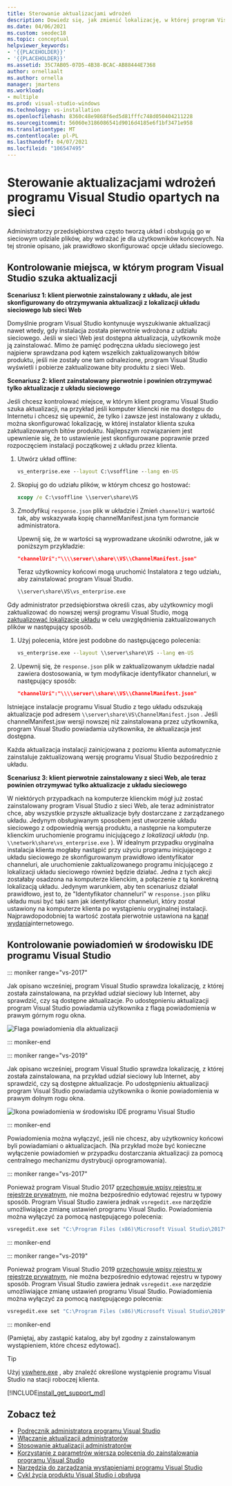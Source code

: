 ```yaml
---
title: Sterowanie aktualizacjami wdrożeń
description: Dowiedz się, jak zmienić lokalizację, w której program Visual Studio poszukuje aktualizacji podczas instalacji z sieci.
ms.date: 04/06/2021
ms.custom: seodec18
ms.topic: conceptual
helpviewer_keywords:
- '{{PLACEHOLDER}}'
- '{{PLACEHOLDER}}'
ms.assetid: 35C7AB05-07D5-4B38-BCAC-AB88444E7368
author: ornellaalt
ms.author: ornella
manager: jmartens
ms.workload:
- multiple
ms.prod: visual-studio-windows
ms.technology: vs-installation
ms.openlocfilehash: 8360c48e9868f6ed5d81fffc748d050404211228
ms.sourcegitcommit: 56060e3186086541d9016d4185e6f1bf3471e958
ms.translationtype: MT
ms.contentlocale: pl-PL
ms.lasthandoff: 04/07/2021
ms.locfileid: "106547495"
---
```

# <a name="control-updates-to-network-based-visual-studio-deployments"></a>Sterowanie aktualizacjami wdrożeń programu Visual Studio opartych na sieci

Administratorzy przedsiębiorstwa często tworzą układ i obsługują go w sieciowym udziale plików, aby wdrażać je dla użytkowników końcowych. Na tej stronie opisano, jak prawidłowo skonfigurować opcje układu sieciowego. 

## <a name="controlling-where-visual-studio-looks-for-updates"></a>Kontrolowanie miejsca, w którym program Visual Studio szuka aktualizacji

**Scenariusz 1: klient pierwotnie zainstalowany z układu, ale jest skonfigurowany do otrzymywania aktualizacji z lokalizacji układu sieciowego lub sieci Web**

Domyślnie program Visual Studio kontynuuje wyszukiwanie aktualizacji nawet wtedy, gdy instalacja została pierwotnie wdrożona z udziału sieciowego. Jeśli w sieci Web jest dostępna aktualizacja, użytkownik może ją zainstalować. Mimo że pamięć podręczna układu sieciowego jest najpierw sprawdzana pod kątem wszelkich zaktualizowanych bitów produktu, jeśli nie zostały one tam odnalezione, program Visual Studio wyświetli i pobierze zaktualizowane bity produktu z sieci Web.

**Scenariusz 2: klient zainstalowany pierwotnie i powinien otrzymywać tylko aktualizacje z układu sieciowego**

Jeśli chcesz kontrolować miejsce, w którym klient programu Visual Studio szuka aktualizacji, na przykład jeśli komputer kliencki nie ma dostępu do Internetu i chcesz się upewnić, że tylko i zawsze jest instalowany z układu, można skonfigurować lokalizację, w której instalator klienta szuka zaktualizowanych bitów produktu. Najlepszym rozwiązaniem jest upewnienie się, że to ustawienie jest skonfigurowane poprawnie przed rozpoczęciem instalacji początkowej z układu przez klienta. 

1. Utwórz układ offline:

   ```cmd
   vs_enterprise.exe --layout C:\vsoffline --lang en-US
   ```

2. Skopiuj go do udziału plików, w którym chcesz go hostować:

   ```cmd
   xcopy /e C:\vsoffline \\server\share\VS
   ```

3. Zmodyfikuj `response.json` plik w układzie i Zmień `channelUri` wartość tak, aby wskazywała kopię channelManifest.jsna tym formancie administratora.

   Upewnij się, że w wartości są wyprowadzane ukośniki odwrotne, jak w poniższym przykładzie:

   ```json
   "channelUri":"\\\\server\\share\\VS\\ChannelManifest.json"
   ```

   Teraz użytkownicy końcowi mogą uruchomić Instalatora z tego udziału, aby zainstalować program Visual Studio.

   ```cmd
   \\server\share\VS\vs_enterprise.exe
   ```

Gdy administrator przedsiębiorstwa określi czas, aby użytkownicy mogli zaktualizować do nowszej wersji programu Visual Studio, mogą [zaktualizować lokalizację układu](update-a-network-installation-of-visual-studio.md) w celu uwzględnienia zaktualizowanych plików w następujący sposób.

1. Użyj polecenia, które jest podobne do następującego polecenia:

   ```cmd
   vs_enterprise.exe --layout \\server\share\VS --lang en-US
   ```

2. Upewnij się, że `response.json` plik w zaktualizowanym układzie nadal zawiera dostosowania, w tym modyfikacje identyfikator channeluri, w następujący sposób:

   ```json
   "channelUri":"\\\\server\\share\\VS\\ChannelManifest.json"
   ```

Istniejące instalacje programu Visual Studio z tego układu odszukają aktualizacje pod adresem `\\server\share\VS\ChannelManifest.json` . Jeśli channelManifest.jsw wersji nowszej niż zainstalowana przez użytkownika, program Visual Studio powiadamia użytkownika, że aktualizacja jest dostępna.

Każda aktualizacja instalacji zainicjowana z poziomu klienta automatycznie zainstaluje zaktualizowaną wersję programu Visual Studio bezpośrednio z układu.

**Scenariusz 3: klient pierwotnie zainstalowany z sieci Web, ale teraz powinien otrzymywać tylko aktualizacje z układu sieciowego**

W niektórych przypadkach na komputerze klienckim mógł już zostać zainstalowany program Visual Studio z sieci Web, ale teraz administrator chce, aby wszystkie przyszłe aktualizacje były dostarczane z zarządzanego układu. Jedynym obsługiwanym sposobem jest utworzenie układu sieciowego z odpowiednią wersją produktu, a następnie na komputerze klienckim uruchomienie programu inicjującego _z lokalizacji układu_ (np. `\\network\share\vs_enterprise.exe` ). W idealnym przypadku oryginalna instalacja klienta mogłaby nastąpić przy użyciu programu inicjującego z układu sieciowego ze skonfigurowanym prawidłowo identyfikator channeluri, ale uruchomienie zaktualizowanego programu inicjującego z lokalizacji układu sieciowego również będzie działać. Jedna z tych akcji zostałaby osadzona na komputerze klienckim, a połączenie z tą konkretną lokalizacją układu. Jedynym warunkiem, aby ten scenariusz działał prawidłowo, jest to, że "Identyfikator channeluri" w `response.json` pliku układu musi być taki sam jak identyfikator channeluri, który został ustawiony na komputerze klienta po wystąpieniu oryginalnej instalacji. Najprawdopodobniej ta wartość została pierwotnie ustawiona na [kanał wydania](https://aka.ms/vs/16/release/channel)internetowego. 


## <a name="controlling-notifications-in-the-visual-studio-ide"></a>Kontrolowanie powiadomień w środowisku IDE programu Visual Studio

::: moniker range="vs-2017"

Jak opisano wcześniej, program Visual Studio sprawdza lokalizację, z której została zainstalowana, na przykład udział sieciowy lub Internet, aby sprawdzić, czy są dostępne aktualizacje. Po udostępnieniu aktualizacji program Visual Studio powiadamia użytkownika z flagą powiadomienia w prawym górnym rogu okna.

   ![Flaga powiadomienia dla aktualizacji](media/notification-flag.png)

::: moniker-end

::: moniker range="vs-2019"

Jak opisano wcześniej, program Visual Studio sprawdza lokalizację, z której została zainstalowana, na przykład udział sieciowy lub Internet, aby sprawdzić, czy są dostępne aktualizacje. Po udostępnieniu aktualizacji program Visual Studio powiadamia użytkownika o ikonie powiadomienia w prawym dolnym rogu okna.

   ![Ikona powiadomienia w środowisku IDE programu Visual Studio](media/vs-2019/notification-bar.png "Ikona powiadomienia w środowisku IDE programu Visual Studio")

::: moniker-end

Powiadomienia można wyłączyć, jeśli nie chcesz, aby użytkownicy końcowi byli powiadamiani o aktualizacjach. (Na przykład może być konieczne wyłączenie powiadomień w przypadku dostarczania aktualizacji za pomocą centralnego mechanizmu dystrybucji oprogramowania).

::: moniker range="vs-2017"

Ponieważ program Visual Studio 2017 [przechowuje wpisy rejestru w rejestrze prywatnym](tools-for-managing-visual-studio-instances.md#editing-the-registry-for-a-visual-studio-instance), nie można bezpośrednio edytować rejestru w typowy sposób. Program Visual Studio zawiera jednak `vsregedit.exe` narzędzie umożliwiające zmianę ustawień programu Visual Studio. Powiadomienia można wyłączyć za pomocą następującego polecenia:

```cmd
vsregedit.exe set "C:\Program Files (x86)\Microsoft Visual Studio\2017\Enterprise" HKCU ExtensionManager AutomaticallyCheckForUpdates2Override dword 0
```

::: moniker-end

::: moniker range="vs-2019"

Ponieważ program Visual Studio 2019 [przechowuje wpisy rejestru w rejestrze prywatnym](tools-for-managing-visual-studio-instances.md#editing-the-registry-for-a-visual-studio-instance), nie można bezpośrednio edytować rejestru w typowy sposób. Program Visual Studio zawiera jednak `vsregedit.exe` narzędzie umożliwiające zmianę ustawień programu Visual Studio. Powiadomienia można wyłączyć za pomocą następującego polecenia:

```cmd
vsregedit.exe set "C:\Program Files (x86)\Microsoft Visual Studio\2019\Enterprise" HKCU ExtensionManager AutomaticallyCheckForUpdates2Override dword 0
```

::: moniker-end

(Pamiętaj, aby zastąpić katalog, aby był zgodny z zainstalowanym wystąpieniem, które chcesz edytować).

> [!TIP]
> Użyj [vswhere.exe](tools-for-managing-visual-studio-instances.md#detecting-existing-visual-studio-instances) , aby znaleźć określone wystąpienie programu Visual Studio na stacji roboczej klienta.

[!INCLUDE[install_get_support_md](includes/install_get_support_md.md)]

## <a name="see-also"></a>Zobacz też

* [Podręcznik administratora programu Visual Studio](visual-studio-administrator-guide.md)
* [Włączanie aktualizacji administratorów](enabling-administrator-updates.md)
* [Stosowanie aktualizacji administratorów](applying-administrator-updates.md)
* [Korzystanie z parametrów wiersza polecenia do zainstalowania programu Visual Studio](use-command-line-parameters-to-install-visual-studio.md)
* [Narzędzia do zarządzania wystąpieniami programu Visual Studio](tools-for-managing-visual-studio-instances.md)
* [Cykl życia produktu Visual Studio i obsługa](/visualstudio/releases/2019/servicing/)
